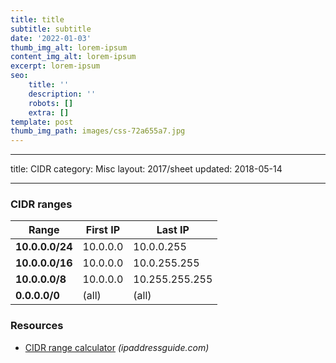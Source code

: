 ```yaml
---
title: title
subtitle: subtitle
date: '2022-01-03'
thumb_img_alt: lorem-ipsum
content_img_alt: lorem-ipsum
excerpt: lorem-ipsum
seo:
    title: ''
    description: ''
    robots: []
    extra: []
template: post
thumb_img_path: images/css-72a655a7.jpg
---
```


---

title: CIDR
category: Misc
layout: 2017/sheet
updated: 2018-05-14

---

### CIDR ranges

| Range           | First IP | Last IP        |
| --------------- | -------- | -------------- |
| **10.0.0.0/24** | 10.0.0.0 | 10.0.0.255     |
| **10.0.0.0/16** | 10.0.0.0 | 10.0.255.255   |
| **10.0.0.0/8**  | 10.0.0.0 | 10.255.255.255 |
| **0.0.0.0/0**   | (all)    | (all)          |

### Resources

-   [CIDR range calculator](http://ipaddressguide.com/cidr#range) _(ipaddressguide.com)_
